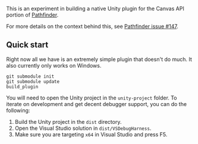 This is an experiment in building a native Unity plugin for the Canvas API
portion of [Pathfinder][].

For more details on the context behind this, see 
[Pathfinder issue #147](https://github.com/pcwalton/pathfinder/issues/147).

## Quick start

Right now all we have is an extremely simple plugin that doesn't do much.
It also currently only works on Windows.

```
git submodule init
git submodule update
build_plugin
```

You will need to open the Unity project in the `unity-project` folder.
To iterate on development and get decent debugger support, you can
do the following:

1. Build the Unity project in the `dist` directory.
2. Open the Visual Studio solution in `dist/VSDebugHarness`.
3. Make sure you are targeting `x64` in Visual Studio and press F5.

[Pathfinder]: https://github.com/pcwalton/pathfinder
